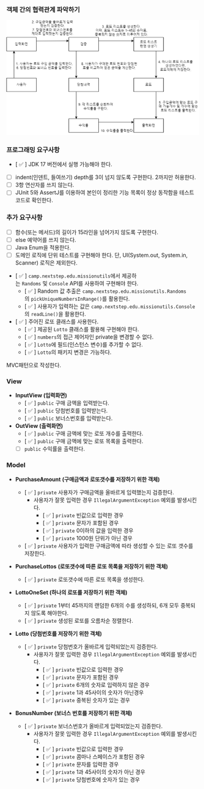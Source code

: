 ### 객체 간의 협력관계 파악하기
<img src="./collaborative-relationship.png" >

### 프로그래밍 요구사항

- [ ✅ ] JDK 17 버전에서 실행 가능해야 한다.
- [  ] indent(인덴트, 들여쓰기) depth를 3이 넘지 않도록 구현한다. 2까지만 허용한다.
- [  ] 3항 연산자를 쓰지 않는다.
- [  ] JUnit 5와 AssertJ를 이용하여 본인이 정리한 기능 목록이 정상 동작함을 테스트 코드로 확인한다.

### 추가 요구사항

- [ ] 함수(또는 메서드)의 길이가 15라인을 넘어가지 않도록 구현한다.
- [ ] else 예약어를 쓰지 않는다.
- [ ] Java Enum을 적용한다.
- [ ] 도메인 로직에 단위 테스트를 구현해야 한다. 단, UI(System.out, System.in, Scanner) 로직은 제외한다.
- [ ✅ ] `camp.nextstep.edu.missionutils`에서 제공하는 `Randoms` 및 `Console` API를 사용하여 구현해야 한다.
  - [ ✅ ] Random 값 추출은 `camp.nextstep.edu.missionutils.Randoms`의 `pickUniqueNumbersInRange()`를 활용한다.
  - [ ✅ ] 사용자가 입력하는 값은 `camp.nextstep.edu.missionutils.Console`의 `readLine()`을 활용한다.
- [ ✅ ] 주어진 로또 클래스를 사용한다.
  - [ ✅ ] 제공된 `Lotto` 클래스를 활용해 구현해야 한다.
  - [ ✅ ] `numbers`의 접근 제어자인 private을 변경할 수 없다.
  - [ ✅ ] `Lotto`에 필드(인스턴스 변수)를 추가할 수 없다.
  - [ ✅ ] `Lotto`의 패키지 변경은 가능하다.

MVC패턴으로 작성한다.

### View

- **InputView (입력화면)**
  - [ ✅ ] `public` 구매 금액을 입력받는다.
  - [ ✅ ] `public` 당첨번호를 입력받는다.
  - [ ✅ ] `public` 보너스번호를 입력받는다.
- **OutView (출력화면)**
  - [ ✅ ] `public` 구매 금액에 맞는 로또 개수를 출력한다.
  - [ ✅ ] `public` 구매 금액에 맞는 로또 목록을 출력한다.
  - [  ] `public` 수익률을 출력한다.

### Model

- **PurchaseAmount** **(구매금액과 로또갯수를 저장하기 위한 객체)**
  - [ ✅ ] `private` 사용자가 구매금액을 올바르게 입력했는지 검증한다.
    - 사용자가 잘못 입력한 경우 `IllegalArgumentException` 예외를 발생시킨다.
      - [ ✅ ] `private` 빈값으로 입력한 경우
      - [ ✅ ] `private` 문자가 포함된 경우
      - [ ✅ ] `private` 0이하의 값을 입력한 경우
      - [ ✅ ] `private` 1000원 단위가 아닌 경우
  - [ ✅ ] `private` 사용자가 입력한 구매금액에 따라 생성할 수 있는 로또 갯수를 저장한다.

- **PurchaseLottos** **(로또갯수에 따른 로또 목록을 저장하기 위한 객체)**
  - [ ✅ ] `private` 로또갯수에 따른 로또 목록을 생성한다.
- **LottoOneSet (하나의 로또를 저장하기 위한 객체)**
  - [ ✅ ] `private` 1부터 45까지의 랜덤한 6개의 수를 생성하되, 6개 모두 중복되지 않도록 해야한다.
  - [ ✅ ] `private` 생성된 로또를 오름차순 정렬한다.
- **Lotto (당첨번호를 저장하기 위한 객체)**
  - [ ✅ ] `private` 당첨번호가 올바르게 입력되었는지 검증한다.
    - 사용자가 잘못 입력한 경우 `IllegalArgumentException` 예외를 발생시킨다.
      - [ ✅ ] `private` 빈값으로 입력한 경우
      - [ ✅ ] `private` 문자가 포함된 경우
      - [ ✅ ] `private` 6개의 숫자로 입력하지 않은 경우
      - [ ✅ ] `private` 1과 45사이의 숫자가 아닌경우
      - [ ✅ ] `private` 중복된 숫자가 있는 경우
- **BonusNumber (보너스 번호를 저장하기 위한 객체)**
  - [ ✅ ] `private` 보너스번호가 올바르게 입력되었는지 검증한다.
    - 사용자가 잘못 입력한 경우 `IllegalArgumentException` 예외를 발생시킨다.
      - [ ✅ ] `private` 빈값으로 입력한 경우
      - [ ✅ ] `private` 콤마나 스페이스가 포함된 경우
      - [ ✅ ] `private` 문자를 입력한 경우
      - [ ✅ ] `private` 1과 45사이의 숫자가 아닌 경우
      - [ ✅ ] `private` 당첨번호에 숫자가 있는 경우